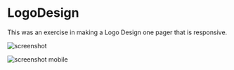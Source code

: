 # LogoDesign

This was an exercise in making a Logo Design one pager that is responsive.

![screenshot](https://github.com/Sabrina-Pina/LogoDesign/assets/147644522/c8ec4b24-7ff6-4b6f-b2bf-8656cbbd7b6a)

![screenshot mobile](https://github.com/Sabrina-Pina/LogoDesign/assets/147644522/62da1f2e-32fe-4637-a7b3-5cc20dd34a8a)
